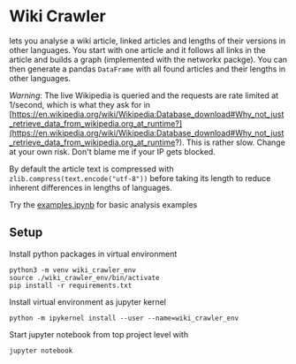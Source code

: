 # Wiki Crawler

lets you analyse a wiki article, linked articles and lengths of their versions in other languages. 
You start with one article and it follows all links in the article and builds a graph (implemented with the networkx packge).
You can then generate a pandas `DataFrame` with all found articles and their lengths in other languages.

_Warning_: The live Wikipedia is queried and the requests are rate limited at 1/second, which is what they ask for in [https://en.wikipedia.org/wiki/Wikipedia:Database_download#Why_not_just_retrieve_data_from_wikipedia.org_at_runtime?](https://en.wikipedia.org/wiki/Wikipedia:Database_download#Why_not_just_retrieve_data_from_wikipedia.org_at_runtime?). This is rather slow. Change at your own risk. 
Don't blame me if your IP gets blocked.  

By default the article text is compressed with
```zlib.compress(text.encode("utf-8"))```
before taking its length to reduce inherent differences in lengths of languages.

Try the [examples.ipynb](examples.ipynb) for basic analysis examples

## Setup

Install python packages in virtual environment
```
python3 -m venv wiki_crawler_env
source ./wiki_crawler_env/bin/activate
pip install -r requirements.txt
```

Install virtual environment as jupyter kernel
```
python -m ipykernel install --user --name=wiki_crawler_env
```

Start jupyter notebook from top project level with 
```
jupyter notebook
```
